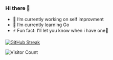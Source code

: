### Hi there 👋

- 🔭 I’m currently working on self improvment
- 🌱 I’m currently learning Go
- ⚡ Fun fact: I'll let you know when i have one🫠

[![GitHub Streak](https://streak-stats.demolab.com/?user=Dontpingforgank)](https://git.io/streak-stats)

![Visitor Count](https://profile-counter.glitch.me/Dontpingforgank/count.svg)

